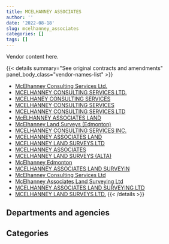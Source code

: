```yaml
---
title: MCELHANNEY ASSOCIATES
author: ''
date: '2022-08-18'
slug: mcelhanney_associates
categories: []
tags: []
---
```


<script src="/rmarkdown-libs/htmlwidgets/htmlwidgets.js"></script>
<link href="/rmarkdown-libs/datatables-css/datatables-crosstalk.css" rel="stylesheet" />
<script src="/rmarkdown-libs/datatables-binding/datatables.js"></script>
<script src="/rmarkdown-libs/jquery/jquery-3.6.0.min.js"></script>
<link href="/rmarkdown-libs/dt-core-bootstrap/css/dataTables.bootstrap.min.css" rel="stylesheet" />
<link href="/rmarkdown-libs/dt-core-bootstrap/css/dataTables.bootstrap.extra.css" rel="stylesheet" />
<script src="/rmarkdown-libs/dt-core-bootstrap/js/jquery.dataTables.min.js"></script>
<script src="/rmarkdown-libs/dt-core-bootstrap/js/dataTables.bootstrap.min.js"></script>
<link href="/rmarkdown-libs/crosstalk/css/crosstalk.min.css" rel="stylesheet" />
<script src="/rmarkdown-libs/crosstalk/js/crosstalk.min.js"></script>
<script src="/rmarkdown-libs/htmlwidgets/htmlwidgets.js"></script>
<link href="/rmarkdown-libs/datatables-css/datatables-crosstalk.css" rel="stylesheet" />
<script src="/rmarkdown-libs/datatables-binding/datatables.js"></script>
<script src="/rmarkdown-libs/jquery/jquery-3.6.0.min.js"></script>
<link href="/rmarkdown-libs/dt-core-bootstrap/css/dataTables.bootstrap.min.css" rel="stylesheet" />
<link href="/rmarkdown-libs/dt-core-bootstrap/css/dataTables.bootstrap.extra.css" rel="stylesheet" />
<script src="/rmarkdown-libs/dt-core-bootstrap/js/jquery.dataTables.min.js"></script>
<script src="/rmarkdown-libs/dt-core-bootstrap/js/dataTables.bootstrap.min.js"></script>
<link href="/rmarkdown-libs/crosstalk/css/crosstalk.min.css" rel="stylesheet" />
<script src="/rmarkdown-libs/crosstalk/js/crosstalk.min.js"></script>

Vendor content here.

{{< details summary="See original contracts and amendments" panel_body_class="vendor-names-list" >}}
- [McElhanney Consulting Services Ltd.](https://search.open.canada.ca/en/ct/?sort=contract_value_f%20desc&page=1&search_text=%22McElhanney%20Consulting%20Services%20Ltd.%22)
- [MCELHANNEY CONSULTING SERVICES LTD.](https://search.open.canada.ca/en/ct/?sort=contract_value_f%20desc&page=1&search_text=%22MCELHANNEY%20CONSULTING%20SERVICES%20LTD.%22)
- [MCELHANEY CONSULTING SERVICES](https://search.open.canada.ca/en/ct/?sort=contract_value_f%20desc&page=1&search_text=%22MCELHANEY%20CONSULTING%20SERVICES%22)
- [MCELHANNEY CONSULTING SERVICES](https://search.open.canada.ca/en/ct/?sort=contract_value_f%20desc&page=1&search_text=%22MCELHANNEY%20CONSULTING%20SERVICES%22)
- [MCELHANNEY CONSULTING SERVICES LTD](https://search.open.canada.ca/en/ct/?sort=contract_value_f%20desc&page=1&search_text=%22MCELHANNEY%20CONSULTING%20SERVICES%20LTD%22)
- [McELHANNEY ASSOCIATES LAND](https://search.open.canada.ca/en/ct/?sort=contract_value_f%20desc&page=1&search_text=%22McELHANNEY%20ASSOCIATES%20LAND%22)
- [McElhanney Land Surveys (Edmonton)](https://search.open.canada.ca/en/ct/?sort=contract_value_f%20desc&page=1&search_text=%22McElhanney%20Land%20Surveys%20%28Edmonton%29%22)
- [MCELHANNEY CONSULTING SERVICES INC.](https://search.open.canada.ca/en/ct/?sort=contract_value_f%20desc&page=1&search_text=%22MCELHANNEY%20CONSULTING%20SERVICES%20INC.%22)
- [MCELHANNEY ASSOCIATES LAND](https://search.open.canada.ca/en/ct/?sort=contract_value_f%20desc&page=1&search_text=%22MCELHANNEY%20ASSOCIATES%20LAND%22)
- [MCELHANNEY LAND SURVEYS LTD](https://search.open.canada.ca/en/ct/?sort=contract_value_f%20desc&page=1&search_text=%22MCELHANNEY%20LAND%20SURVEYS%20LTD%22)
- [MCELHANNEY ASSOCIATES](https://search.open.canada.ca/en/ct/?sort=contract_value_f%20desc&page=1&search_text=%22MCELHANNEY%20ASSOCIATES%22)
- [MCELHANNEY LAND SURVEYS (ALTA)](https://search.open.canada.ca/en/ct/?sort=contract_value_f%20desc&page=1&search_text=%22MCELHANNEY%20LAND%20SURVEYS%20%28ALTA%29%22)
- [McElhanney Edmonton](https://search.open.canada.ca/en/ct/?sort=contract_value_f%20desc&page=1&search_text=%22McElhanney%20Edmonton%22)
- [MCELHANNEY ASSOCIATES LAND SURVEYIN](https://search.open.canada.ca/en/ct/?sort=contract_value_f%20desc&page=1&search_text=%22MCELHANNEY%20ASSOCIATES%20LAND%20SURVEYIN%22)
- [McElhanney Consulting Services Ltd](https://search.open.canada.ca/en/ct/?sort=contract_value_f%20desc&page=1&search_text=%22McElhanney%20Consulting%20Services%20Ltd%22)
- [McElhanney Associates Land Surveying Ltd](https://search.open.canada.ca/en/ct/?sort=contract_value_f%20desc&page=1&search_text=%22McElhanney%20Associates%20Land%20Surveying%20Ltd%22)
- [MCELHANNEY ASSOCIATES LAND SURVEYING LTD](https://search.open.canada.ca/en/ct/?sort=contract_value_f%20desc&page=1&search_text=%22MCELHANNEY%20ASSOCIATES%20LAND%20SURVEYING%20LTD%22)
- [MCELHANNEY LAND SURVEYS LTD.](https://search.open.canada.ca/en/ct/?sort=contract_value_f%20desc&page=1&search_text=%22MCELHANNEY%20LAND%20SURVEYS%20LTD.%22)
{{< /details >}}

## Departments and agencies

<div id="htmlwidget-1" style="width:100%;height:auto;" class="datatables html-widget"></div>
<script type="application/json" data-for="htmlwidget-1">{"x":{"style":"bootstrap","filter":"none","vertical":false,"data":[["<a href=\"/departments/dfo-mpo/\">Fisheries and Oceans Canada<\/a>","<a href=\"/departments/dnd-mdn/\">National Defence<\/a>","<a href=\"/departments/ec/\">Environment and Climate Change Canada<\/a>","<a href=\"/departments/nrcan-rncan/\">Natural Resources Canada<\/a>","<a href=\"/departments/pc/\">Parks Canada<\/a>","<a href=\"/departments/pwgsc-tpsgc/\">Public Services and Procurement Canada<\/a>"],[11550,36985.47,null,16498,16441065.88,126441.57],[13807.5,14018.74,34674.15,24990,13877364.89,44902.52],[10500,null,12600,95929.64,10908849.41,21968],[null,null,48324.15,0,9025095.09,10455.9]],"container":"<table class=\"table table-striped table-hover row-border order-column display\">\n  <thead>\n    <tr>\n      <th>Department<\/th>\n      <th>2017-2018<\/th>\n      <th>2018-2019<\/th>\n      <th>2019-2020<\/th>\n      <th>2020-2021<\/th>\n    <\/tr>\n  <\/thead>\n<\/table>","options":{"order":[[4,"desc"]],"pageLength":10,"autoWidth":true,"columnDefs":[{"targets":1,"render":"function(data, type, row, meta) {\n    return type !== 'display' ? data : DTWidget.formatCurrency(data, \"$\", 2, 3, \",\", \".\", true, null);\n  }"},{"targets":2,"render":"function(data, type, row, meta) {\n    return type !== 'display' ? data : DTWidget.formatCurrency(data, \"$\", 2, 3, \",\", \".\", true, null);\n  }"},{"targets":3,"render":"function(data, type, row, meta) {\n    return type !== 'display' ? data : DTWidget.formatCurrency(data, \"$\", 2, 3, \",\", \".\", true, null);\n  }"},{"targets":4,"render":"function(data, type, row, meta) {\n    return type !== 'display' ? data : DTWidget.formatCurrency(data, \"$\", 2, 3, \",\", \".\", true, null);\n  }"},{"width":"16%","targets":[1,2,3,4]},{"className":"dt-right","targets":[1,2,3,4]}],"orderClasses":false}},"evals":["options.columnDefs.0.render","options.columnDefs.1.render","options.columnDefs.2.render","options.columnDefs.3.render"],"jsHooks":[]}</script>

## Categories

<div id="htmlwidget-2" style="width:100%;height:auto;" class="datatables html-widget"></div>
<script type="application/json" data-for="htmlwidget-2">{"x":{"style":"bootstrap","filter":"none","vertical":false,"data":[["<a href=\"/categories/1_facilities_and_construction/\">Facilities and construction<\/a>","<a href=\"/categories/10_office_management/\">Office management<\/a>","<a href=\"/categories/2_professional_services/\">Professional services<\/a>","<a href=\"/categories/9_human_capital/\">Human capital<\/a>",null],[15735467.14,null,880575.78,16498,null],[13193642.44,null,816115.37,null,null],[10028897.1,24998.99,676420.31,24990,294540.65],[8797238.67,null,286636.47,null,null]],"container":"<table class=\"table table-striped table-hover row-border order-column display\">\n  <thead>\n    <tr>\n      <th>Category<\/th>\n      <th>2017-2018<\/th>\n      <th>2018-2019<\/th>\n      <th>2019-2020<\/th>\n      <th>2020-2021<\/th>\n    <\/tr>\n  <\/thead>\n<\/table>","options":{"order":[[4,"desc"]],"dom":"t","pageLength":30,"autoWidth":true,"columnDefs":[{"targets":1,"render":"function(data, type, row, meta) {\n    return type !== 'display' ? data : DTWidget.formatCurrency(data, \"$\", 2, 3, \",\", \".\", true, null);\n  }"},{"targets":2,"render":"function(data, type, row, meta) {\n    return type !== 'display' ? data : DTWidget.formatCurrency(data, \"$\", 2, 3, \",\", \".\", true, null);\n  }"},{"targets":3,"render":"function(data, type, row, meta) {\n    return type !== 'display' ? data : DTWidget.formatCurrency(data, \"$\", 2, 3, \",\", \".\", true, null);\n  }"},{"targets":4,"render":"function(data, type, row, meta) {\n    return type !== 'display' ? data : DTWidget.formatCurrency(data, \"$\", 2, 3, \",\", \".\", true, null);\n  }"},{"width":"16%","targets":[1,2,3,4]},{"className":"dt-right","targets":[1,2,3,4]}],"orderClasses":false,"lengthMenu":[10,25,30,50,100]}},"evals":["options.columnDefs.0.render","options.columnDefs.1.render","options.columnDefs.2.render","options.columnDefs.3.render"],"jsHooks":[]}</script>
